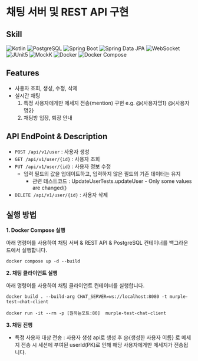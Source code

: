 # 채팅 서버 및 REST API 구현

## Skill
![Kotlin](https://img.shields.io/badge/Kotlin-0095D5?style=flat-square&logo=kotlin&logoColor=white)
![PostgreSQL](https://img.shields.io/badge/PostgreSQL-4169E1?style=flat-square&logo=postgresql&logoColor=white)
![Spring Boot](https://img.shields.io/badge/Spring%20Boot-3.4.1-6DB33F?style=flat-square&logo=spring-boot&logoColor=white)
![Spring Data JPA](https://img.shields.io/badge/Spring%20Data%20JPA-6DB33F?style=flat-square&logo=spring&logoColor=white)
![WebSocket](https://img.shields.io/badge/WebSocket-007396?style=flat-square&logo=websocket&logoColor=white)
![JUnit5](https://img.shields.io/badge/JUnit5-25A162?style=flat-square&logo=junit5&logoColor=white)
![MockK](https://img.shields.io/badge/MockK-FF6600?style=flat-square&logo=mockk&logoColor=white)
![Docker](https://img.shields.io/badge/Docker-2496ED?style=flat-square&logo=docker&logoColor=white)
![Docker Compose](https://img.shields.io/badge/Docker%20Compose-2496ED?style=flat-square&logo=docker&logoColor=white)

## Features
- 사용자 조회, 생성, 수정, 삭제 
- 실시간 채팅 
  1. 특정 사용자에게만 메세지 전송(mention) 구현 e.g. @{사용자명1} @{사용자명2}  
  2. 채팅방 입장, 퇴장 안내

## API EndPoint & Description
- `POST /api/v1/user` : 사용자 생성 
- `GET /api/v1/user/{id}` : 사용자 조회
- `PUT /api/v1/user/{id}` : 사용자 정보 수정 
  - 입력 필드의 값을 업데이트하고, 입력하지 않은 필드의 기존 데이터는 유지
    - 관련 테스트코드 : UpdateUserTests.updateUser - Only some values are changed() 
- `DELETE /api/v1/user/{id}` : 사용자 삭제

## 실행 방법
**1. Docker Compose 실행**

아래 명령어를 사용하여 채팅 서버 & REST API & PostgreSQL 컨테이너를 백그라운드에서 실행합니다.
```shell
docker compose up -d --build
```

**2. 채팅 클라이언트 실행**

아래 명령어를 사용하여 채팅 클라이언트 컨테이너를 실행합니다.

```shell
docker build . --build-arg CHAT_SERVER=ws://localhost:8080 -t murple-test-chat-client

docker run -it --rm -p [원하는포트:80]  murple-test-chat-client
```

**3. 채팅 진행**
- 특정 사용자 대상 전송 : 사용자 생성 api로 생성 후 @{생성한 사용자 이름} 로 메세지 전송 시 세션에 부여된 userId(PK)로 인해 해당 사용자에게만 메세지가 전송됩니다.

